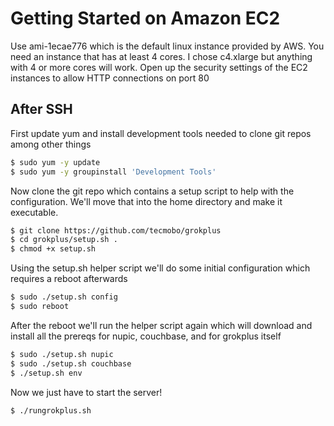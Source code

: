 ﻿# Getting Started on Amazon EC2
Use ami-1ecae776 which is the default linux instance provided by AWS. 
You need an instance that has at least 4 cores. I chose c4.xlarge but anything with 4 or more cores will work. Open up the security settings of the EC2 instances to allow HTTP connections on port 80
## After SSH
First update yum and install development tools needed to clone git repos among other things
```sh
$ sudo yum -y update
$ sudo yum -y groupinstall 'Development Tools'
```
Now clone the git repo which contains a setup script to help with the configuration. We'll move that into the home directory and make it executable.
```sh
$ git clone https://github.com/tecmobo/grokplus
$ cd grokplus/setup.sh .
$ chmod +x setup.sh
```
Using the setup.sh helper script we'll do some initial configuration which requires a reboot afterwards
```sh
$ sudo ./setup.sh config
$ sudo reboot
```
After the reboot we'll run the helper script again which will download and install all the prereqs for nupic, couchbase, and for grokplus itself
```sh
$ sudo ./setup.sh nupic
$ sudo ./setup.sh couchbase
$ ./setup.sh env
```
Now we just have to start the server!
```sh
$ ./rungrokplus.sh
```
